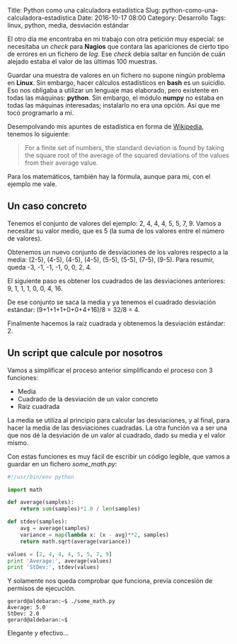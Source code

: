 Title: Python como una calculadora estadística
Slug: python-como-una-calculadora-estadistica
Date: 2016-10-17 08:00
Category: Desarrollo
Tags: linux, python, media, desviación estándar



El otro día me encontraba en mi trabajo con otra petición muy especial: se necesitaba un *check* para **Nagios** que contara las apariciones de cierto tipo de errores en un fichero de *log*. Ese *check* debía saltar en función de cuán alejado estaba el valor de las últimas 100 muestras.

Guardar una muestra de valores en un fichero no supone ningún problema en **Linux**. Sin embargo, hacer cálculos estadísticos en **bash** es un suicidio. Eso nos obligaba a utilizar un lenguaje mas elaborado, pero existente en todas las máquinas: **python**. Sin embargo, el módulo **numpy** no estaba en todas las máquinas interesadas; instalarlo no era una opción. Así que me tocó programarlo a mí.

Desempolvando mis apuntes de estadística en forma de [Wikipedia](https://en.wikipedia.org/wiki/Standard_deviation), tenemos lo siguiente:

> For a finite set of numbers, the standard deviation is found by taking the square root of the average of the squared deviations of the values from their average value.

Para los matemáticos, también hay la fórmula, aunque para mi, con el ejemplo me vale.

## Un caso concreto

Tenemos el conjunto de valores del ejemplo: 2, 4, 4, 4, 5, 5, 7, 9. Vamos a necesitar su valor medio, que es 5 (la suma de los valores entre el número de valores).

Obtenemos un nuevo conjunto de desviaciones de los valores respecto a la media: (2-5), (4-5), (4-5), (4-5), (5-5), (5-5), (7-5), (9-5). Para resumir, queda -3, -1, -1, -1, 0, 0, 2, 4.

El siguiente paso es obtener los cuadrados de las desviaciones anteriores: 9, 1, 1, 1, 0, 0, 4, 16.

De ese conjunto se saca la media y ya tenemos el cuadrado desviación estándar: (9+1+1+1+0+0+4+16)/8 = 32/8 = 4.

Finalmente hacemos la raíz cuadrada y obtenemos la desviación estándar: 2.

## Un script que calcule por nosotros

Vamos a simplificar el proceso anterior simplificando el proceso con 3 funciones:

* Media
* Cuadrado de la desviación de un valor concreto
* Raíz cuadrada

La media se utiliza al principio para calcular las desviaciones, y al final, para hacer la media de las desviaciones cuadradas. La otra función va a ser una que nos dé la desviación de un valor al cuadrado, dado su media y el valor mismo.

Con estas funciones es muy fácil de escribir un código legible, que vamos a guardar en un fichero *some_math.py*:

```python
#!/usr/bin/env python

import math

def average(samples):
    return sum(samples)*1.0 / len(samples)

def stdev(samples):
    avg = average(samples)
    variance = map(lambda x: (x - avg)**2, samples)
    return math.sqrt(average(variance))

values = [2, 4, 4, 4, 5, 5, 7, 9]
print 'Average:', average(values)
print 'StDev:', stdev(values)
```

Y solamente nos queda comprobar que funciona, previa concesión de permisos de ejecución.

```
gerard@aldebaran:~$ ./some_math.py 
Average: 5.0
StDev: 2.0
gerard@aldebaran:~$ 
```

Elegante y efectivo...
